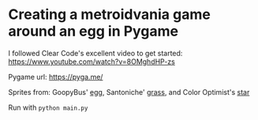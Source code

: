 # Creating a metroidvania game around an egg in Pygame

I followed Clear Code's excellent video to get started: https://www.youtube.com/watch?v=8OMghdHP-zs

Pygame url: https://pyga.me/

Sprites from: GoopyBus' [egg](https://opengameart.org/content/egg-item-sprite),  Santoniche' [grass](https://opengameart.org/content/ground-1), and Color Optimist's [star](https://opengameart.org/content/blue-star)

Run with `python main.py`
